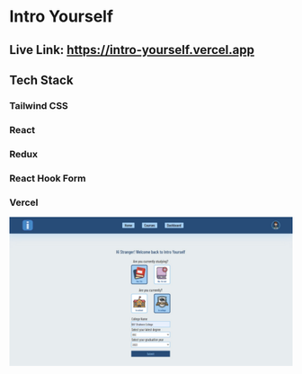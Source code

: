 # Intro Yourself

## Live Link: https://intro-yourself.vercel.app

## Tech Stack
### Tailwind CSS
### React
### Redux
### React Hook Form
### Vercel

![Alt text](src/Assets/preview.jpg)